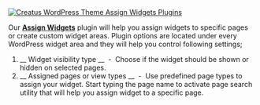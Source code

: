 <div class="thz-doc-image max">
<a class="thz-lightbox mfp-iframe" href="https://www.youtube.com/watch?v=XNNYcIZjoDY" data-mfp-title="Creatus WordPress Theme Assign Widgets Plugins" data-modal-size="large">
	<img src="../../docs-media/splash-assign-widgets-plugin.jpg" alt="Creatus WordPress Theme Assign Widgets Plugins" />
</a>
</div>

Our [__Assign Widgets__](https://github.com/Themezly/Assign-Widgets) plugin will help you assign widgets to specific pages or create custom widget areas. Plugin options are located under every WordPress widget area and they will help you control following settings;

1. __ Widget visibility type __ &nbsp;-&nbsp; Choose if the widget should be shown or hidden on selected pages. 
1. __ Assigned pages or view types __ &nbsp;-&nbsp; Use predefined page types to assign your widget. Start typing the page name to activate page search utility that will help you assign widget to a specific page.